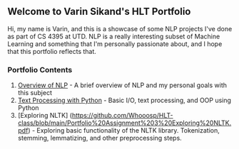 ## Welcome to Varin Sikand's HLT Portfolio

Hi, my name is Varin, and this is a showcase of some NLP projects I've done as part of CS 4395 at UTD. NLP is a really interesting subset of Machine Learning and something that I'm personally passionate about, and I hope that this portfolio reflects that.

### Portfolio Contents

1. [Overview of NLP](https://github.com/Whooosp/HLT-class/blob/main/Overview%20of%20NLP.pdf) - A brief overview of NLP and my personal goals with this subject
2. [Text Processing with Python](https://github.com/Whooosp/HLT-class/tree/main/HW1) - Basic I/O, text processing, and OOP using Python
3. [Exploring NLTK] (https://github.com/Whooosp/HLT-class/blob/main/Portfolio%20Assignment%203%20Exploring%20NLTK.pdf) - Exploring basic functionality of the NLTK library. Tokenization, stemming, lemmatizing, and other preprocessing steps.
